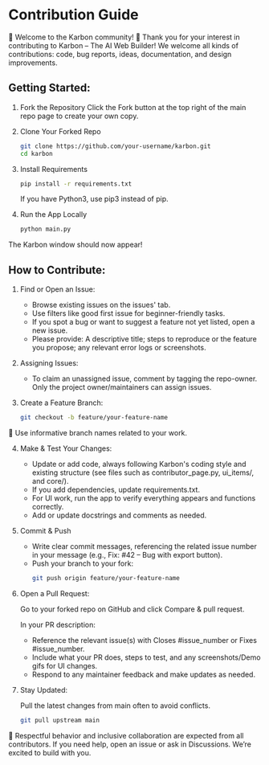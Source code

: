 # Contribution Guide
🌟 Welcome to the Karbon community! 🌟
Thank you for your interest in contributing to Karbon – The AI Web Builder! We welcome all kinds of contributions: code, bug reports, ideas, documentation, and design improvements.

## Getting Started:

1. Fork the Repository
    Click the Fork button at the top right of the main repo page to create your own copy.
    
2. Clone Your Forked Repo
    ```bash
    git clone https://github.com/your-username/karbon.git
    cd karbon
    ```
    
3. Install Requirements
    ```bash
    pip install -r requirements.txt
    ```
    If you have Python3, use pip3 instead of pip. 

5. Run the App Locally
    ```bash
    python main.py
    ```
The Karbon window should now appear! 

## How to Contribute:

1. Find or Open an Issue:
   - Browse existing issues on the issues' tab.
   - Use filters like good first issue for beginner-friendly tasks.
   - If you spot a bug or want to suggest a feature not yet listed, open a new issue.
   - Please provide: A descriptive title; steps to reproduce or the feature you propose; any relevant error logs or screenshots.

2. Assigning Issues:
   - To claim an unassigned issue, comment by tagging the repo-owner. Only the project owner/maintainers can assign issues.
   
3. Create a Feature Branch:
    ```bash
    git checkout -b feature/your-feature-name
    ```
    
📌 Use informative branch names related to your work.

4. Make & Test Your Changes:
   
   - Update or add code, always following Karbon's coding style and existing structure (see files such as contributor_page.py, ui_items/, and core/).
   - If you add dependencies, update requirements.txt.
   - For UI work, run the app to verify everything appears and functions correctly.
   - Add or update docstrings and comments as needed.
    
5. Commit & Push
   
    - Write clear commit messages, referencing the related issue number in your message (e.g., Fix: #42 – Bug with export button).
    - Push your branch to your fork:
        ```bash
        git push origin feature/your-feature-name
        ```
    
6. Open a Pull Request:
   
    Go to your forked repo on GitHub and click Compare & pull request.
   
    In your PR description: 
    - Reference the relevant issue(s) with Closes #issue_number or Fixes #issue_number. 
    - Include what your PR does, steps to test, and any screenshots/Demo gifs for UI changes.
    - Respond to any maintainer feedback and make updates as needed.

7. Stay Updated:
    
    Pull the latest changes from main often to avoid conflicts.
    ```bash
    git pull upstream main
    ```

📌 Respectful behavior and inclusive collaboration are expected from all contributors. If you need help, open an issue or ask in Discussions. We’re excited to build with you.
